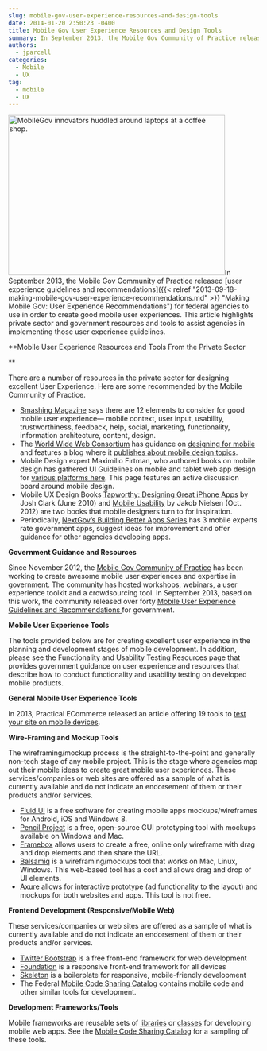```yaml
---
slug: mobile-gov-user-experience-resources-and-design-tools
date: 2014-01-20 2:50:23 -0400
title: Mobile Gov User Experience Resources and Design Tools
summary: In September 2013, the Mobile Gov Community of Practice released user experience guidelines and recommendations for federal agencies to use in order to create good mobile user experiences. This article highlights private sector and government resources and tools to assist agencies in implementing those user experience guidelines. Mobile User Experience Resources and Tools From the
authors:
  - jparcell
categories:
  - Mobile
  - UX
tag:
  - mobile
  - UX
---
```


[<img class="alignright size-full wp-image-99122" alt="MobileGov innovators huddled around laptops at a coffee shop." src="https://s3.amazonaws.com/digitalgov/legacy-img/2013/09/MobileGovWikithon2013-06-17.png" width="436" height="322" />](https://s3.amazonaws.com/digitalgov/legacy-img/2013/09/MobileGovWikithon2013-06-17.png)In September 2013, the Mobile Gov Community of Practice released [user experience guidelines and recommendations]({{< relref "2013-09-18-making-mobile-gov-user-experience-recommendations.md" >}} "Making Mobile Gov: User Experience Recommendations") for federal agencies to use in order to create good mobile user experiences. This article highlights private sector and government resources and tools to assist agencies in implementing those user experience guidelines.

**Mobile User Experience Resources and Tools From the Private Sector
  
** 

There are a number of resources in the private sector for designing excellent User Experience. Here are some recommended by the Mobile Community of Practice.

  *  [Smashing Magazine](http://mobile.smashingmagazine.com/2012/07/12/elements-mobile-user-experience/) says there are 12 elements to consider for good mobile user experience&#8212; mobile context, user input, usability, trustworthiness, feedback, help, social, marketing, functionality, information architecture, content, design.
  * The [World Wide Web Consortium](http://www.w3.org/) has guidance on [designing for mobile](http://www.w3.org/Mobile/) and features a blog where it [publishes about mobile design topics](http://www.w3.org/blog/category/technology/mobile/).
  * Mobile Design expert Maximillo Firtman, who authored books on mobile design has gathered UI Guidelines on mobile and tablet web app design for [various platforms here](http://www.mobilexweb.com/blog/ui-guidelines-mobile-tablet-design). This page features an active discussion board around mobile design.
  * Mobile UX Design Books [Tapworthy: Designing Great iPhone Apps](http://www.amazon.com/Tapworthy-Designing-Great-iPhone-Apps/dp/1449381650) by Josh Clark (June 2010) and [Mobile Usability](http://www.nngroup.com/books/mobile-usability/) by Jakob Nielsen (Oct. 2012) are two books that mobile designers turn to for inspiration.
  * Periodically, [NextGov&#8217;s Building Better Apps Series](http://www.nextgov.com/media/webgraphics-apps/index.html) has 3 mobile experts rate government apps, suggest ideas for improvement and offer guidance for other agencies developing apps.

**Government Guidance and Resources**
  
Since November 2012, the [Mobile Gov Community of Practice](https://digitalgov.sites.usa.gov/communities/mobile/ "Mobile Gov Community Events") has been working to create awesome mobile user experiences and expertise in government. The community has hosted workshops, webinars, a user experience toolkit and a crowdsourcing tool. In September 2013, based on this work, the community released over forty [<span class="wiki_link_ext">Mobile User Experience Guidelines and Recommendations </span>](https://digitalgov.sites.usa.gov/resources/mobile-user-experience-guidelines-and-recommendations/ "Mobile User Experience Guidelines and Recommendations")for government.



**Mobile User Experience Tools**

The tools provided below are for creating excellent user experience in the planning and development stages of mobile development. In addition, please see the Functionality and Usability Testing Resources page that provides government guidance on user experience and resources that describe how to conduct functionality and usability testing on developed mobile products.

**General Mobile User Experience Tools**

In 2013, Practical ECommerce released an article offering 19 tools to [test your site on mobile devices](http://www.practicalecommerce.com/articles/3883-19-Tools-to-Test-your-Site-for-Mobile-Devices).

**Wire-Framing and Mockup Tools**
  
The wireframing/mockup process is the straight-to-the-point and generally non-tech stage of any mobile project. This is the stage where agencies map out their mobile ideas to create great mobile user experiences. These services/companies or web sites are offered as a sample of what is currently available and do not indicate an endorsement of them or their products and/or services.

  * [Fluid UI](ttps://www.fluidui.com/) is a free software for creating mobile apps mockups/wireframes for Android, iOS and Windows 8.
  * [Pencil Project](http://pencil.evolus.vn/Default.html) is a free, open-source GUI prototyping tool with mockups available on Windows and Mac.
  * [Framebox](http://framebox.org/hYtE) allows users to create a free, online only wireframe with drag and drop elements and then share the URL.
  * [Balsamiq](http://balsamiq.com/) is a wireframing/mockups tool that works on Mac, Linux, Windows. This web-based tool has a cost and allows drag and drop of UI elements.
  * [Axure](http://www.axure.com/) allows for interactive prototype (ad functionality to the layout) and mockups for both websites and apps. This tool is not free.

**Frontend Development (Responsive/Mobile Web)**
  
These services/companies or web sites are offered as a sample of what is currently available and do not indicate an endorsement of them or their products and/or services.

  * [Twitter Bootstrap](http://twitter.github.io/bootstrap/) is a free front-end framework for web development
  * [Foundation](http://foundation.zurb.com/) is a responsive front-end framework for all devices
  * [Skeleton](http://www.getskeleton.com/) is a boilerplate for responsive, mobile-friendly development
  * The Federal [Mobile Code Sharing Catalog](http://gsa.github.io/Mobile-Code-Catalog/) contains mobile code and other similar tools for development.

**Development Frameworks/Tools**
  
Mobile frameworks are reusable sets of [libraries](http://en.wikipedia.org/wiki/Library_%28computing%29) or [classes](http://en.wikipedia.org/wiki/Class_%28computer_programming%29) for developing mobile web apps. See the [Mobile Code Sharing Catalog](http://gsa.github.io/Mobile-Code-Catalog/|) for a sampling of these tools.
